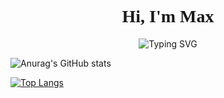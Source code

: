 <h1 align="center"><font face="fantasy">Hi, I'm Max</font></h1>

<p align="center">
  <img src="https://readme-typing-svg.demolab.com/?font=Syncopate&pause=1000&color=F7F7F7&center=true&vCenter=true&random=false&width=435&lines=Welcome+to+my+profile+page" alt="Typing SVG">
</p>

![Anurag's GitHub stats](https://github-readme-stats.vercel.app/api?username=MaxMuha&theme=graywhite&show_icons=true)

[![Top Langs](https://github-readme-stats.vercel.app/api/top-langs/?username=MaxMuha&layout=compact&theme=graywhite)](https://github.com/anuraghazra/github-readme-stats)

<!--
**MaxMuha/MaxMuha** is a ✨ _special_ ✨ repository because its `README.md` (this file) appears on your GitHub profile.

Here are some ideas to get you started:

- 🔭 I’m currently working on ...
- 🌱 I’m currently learning ...
- 👯 I’m looking to collaborate on ...
- 🤔 I’m looking for help with ...
- 💬 Ask me about ...
- 📫 How to reach me: ...
- 😄 Pronouns: ...
- ⚡ Fun fact: ...
-->
